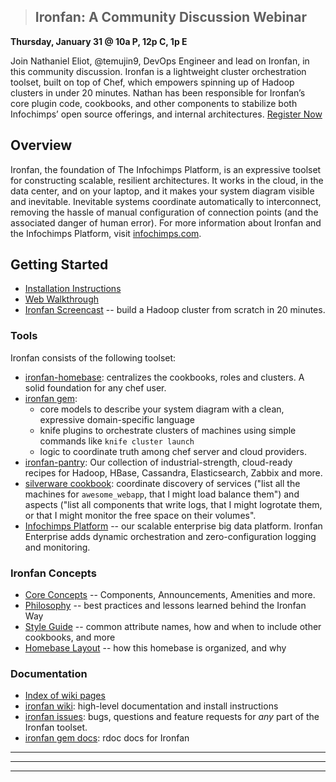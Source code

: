 >## **Ironfan: A Community Discussion Webinar**
**<p>Thursday, January 31 @ 10a P, 12p C, 1p E</p>**
Join Nathaniel Eliot, @temujin9, DevOps Engineer and lead on Ironfan, in this community discussion. Ironfan is a lightweight cluster orchestration toolset, built on top of Chef, which empowers spinning up of Hadoop clusters in under 20 minutes. Nathan has been responsible for Ironfan’s core plugin code, cookbooks, and other components to stabilize both Infochimps’ open source offerings, and internal architectures.
[Register Now](https://www4.gotomeeting.com/register/188375087) 

## Overview

Ironfan, the foundation of The Infochimps Platform, is an expressive toolset for constructing scalable, resilient architectures. It works in the cloud, in the data center, and on your laptop, and it makes your system diagram visible and inevitable. Inevitable systems coordinate automatically to interconnect, removing the hassle of manual configuration of connection points (and the associated danger of human error). For more information about Ironfan and the Infochimps Platform, visit [infochimps.com](https://www.infochimps.com).

<a name="getting-started"></a>
## Getting Started

* [Installation Instructions](https://github.com/infochimps-labs/ironfan/wiki/INSTALL)
* [Web Walkthrough](https://github.com/infochimps-labs/ironfan/wiki/walkthrough-web)
* [Ironfan Screencast](http://bit.ly/ironfan-hadoop-in-20-minutes) -- build a Hadoop cluster from scratch in 20 minutes.

<a name="toolset"></a>
### Tools

Ironfan consists of the following toolset:

* [ironfan-homebase](https://github.com/infochimps-labs/ironfan-homebase): centralizes the cookbooks, roles and clusters. A solid foundation for any chef user.
* [ironfan gem](https://github.com/infochimps-labs/ironfan):
  - core models to describe your system diagram with a clean, expressive domain-specific language
  - knife plugins to orchestrate clusters of machines using simple commands like `knife cluster launch`
  - logic to coordinate truth among chef server and cloud providers.
* [ironfan-pantry](https://github.com/infochimps-labs/ironfan-pantry): Our collection of industrial-strength, cloud-ready recipes for Hadoop, HBase, Cassandra, Elasticsearch, Zabbix and more.
* [silverware cookbook](https://github.com/infochimps-labs/ironfan-homebase/tree/master/cookbooks/silverware): coordinate discovery of services ("list all the machines for `awesome_webapp`, that I might load balance them") and aspects ("list all components that write logs, that I might logrotate them, or that I might monitor the free space on their volumes".
* [Infochimps Platform](http://www.infochimps.com) -- our scalable enterprise big data platform. Ironfan Enterprise adds dynamic orchestration and zero-configuration logging and monitoring.

<a name="ironfan-way"></a>
### Ironfan Concepts

* [Core Concepts](https://github.com/infochimps-labs/ironfan/wiki/core_concepts)     -- Components, Announcements, Amenities and more.
* [Philosophy](https://github.com/infochimps-labs/ironfan/wiki/philosophy)            -- best practices and lessons learned behind the Ironfan Way
* [Style Guide](https://github.com/infochimps-labs/ironfan/wiki/style_guide)         -- common attribute names, how and when to include other cookbooks, and more
* [Homebase Layout](https://github.com/infochimps-labs/ironfan/wiki/homebase-layout) -- how this homebase is organized, and why

<a name="documentation"></a>
### Documentation

* [Index of wiki pages](https://github.com/infochimps-labs/ironfan/wiki/_pages)
* [ironfan wiki](https://github.com/infochimps-labs/ironfan/wiki): high-level documentation and install instructions
* [ironfan issues](https://github.com/infochimps-labs/ironfan/issues): bugs, questions and feature requests for *any* part of the Ironfan toolset.
* [ironfan gem docs](http://rdoc.info/gems/ironfan): rdoc docs for Ironfan

__________________________________________________________________________
__________________________________________________________________________
__________________________________________________________________________
<br/><br/><br/><br/><br/><br/><br/><br/><br/><br/><br/><br/><br/><br/><br/><br/><br/>